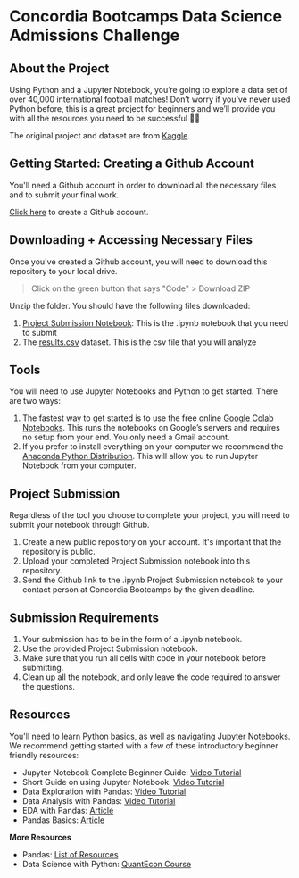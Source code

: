 # Concordia Bootcamps Data Science Admissions Challenge
## About the Project

Using Python and a Jupyter Notebook, you’re going to explore a data set of over 40,000 international football matches! Don’t worry if you’ve never used Python before, this is a great project for beginners and we’ll provide you with all the resources you need to be successful 💪🏽

The original project and dataset are from [Kaggle](https://www.kaggle.com/datasets/martj42/international-football-results-from-1872-to-2017).

## Getting Started: Creating a Github Account

You'll need a Github account in order to download all the necessary files and to submit your final work.

[Click here](https://github.com/) to create a Github account.

## Downloading + Accessing Necessary Files

Once you've created a Github account, you will need to download this repository to your local drive.
> Click on the green button that says "Code" > Download ZIP

Unzip the folder. You should have the following files downloaded:
1. [Project Submission Notebook](https://github.com/journey-education/ds-admissions-challenge/blob/master/Project%20Submission.ipynb): This is the .ipynb notebook that you need to submit
2. The [results.csv](https://github.com/journey-education/ds-admissions-challenge/blob/master/results.csv) dataset. This is the csv file that you will analyze
   
## Tools
You will need to use Jupyter Notebooks and Python to get started. There are two ways:
1. The fastest way to get started is to use the free online [Google Colab Notebooks](https://colab.research.google.com/notebooks/intro.ipynb). This runs the notebooks on Google’s servers and requires no setup from your end. You only need a Gmail account.
2. If you prefer to install everything on your computer we recommend the [Anaconda Python Distribution](https://www.anaconda.com/download). This will allow you to run Jupyter Notebook from your computer.

## Project Submission

Regardless of the tool you choose to complete your project, you will need to submit your notebook through Github. 
1. Create a new public repository on your account. It's important that the repository is public.
2. Upload your completed Project Submission notebook into this repository.
3. Send the Github link to the .ipynb Project Submission notebook to your contact person at Concordia Bootcamps by the given deadline.

## Submission Requirements
1. Your submission has to be in the form of a .ipynb notebook.
2. Use the provided Project Submission notebook.
3. Make sure that you run all cells with code in your notebook before submitting.
4. Clean up all the notebook, and only leave the code required to answer the questions.

## Resources
You'll need to learn Python basics, as well as navigating Jupyter Notebooks. We recommend getting started with a few of these introductory beginner friendly resources:

- Jupyter Notebook Complete Beginner Guide: [Video Tutorial](https://www.youtube.com/watch?v=5pf0_bpNbkw)
- Short Guide on using Jupyter Notebook: [Video Tutorial](https://www.youtube.com/watch?v=IMrxB8Mq5KU)
- Data Exploration with Pandas: [Video Tutorial](https://www.youtube.com/watch?v=xi0vhXFPegw)
- Data Analysis with Pandas: [Video Tutorial](https://www.youtube.com/watch?v=Liv6eeb1VfE)
- EDA with Pandas: [Article](https://www.youtube.com/watch?v=Liv6eeb1VfE)
- Pandas Basics: [Article](https://medium.com/@drpa/pandas-basics-to-eda-a131b0badff7)

**More Resources**

- Pandas: [List of Resources](https://pandas.pydata.org/pandas-docs/stable/getting_started/tutorials.html)
- Data Science with Python: [QuantEcon Course](https://datascience.quantecon.org/)
